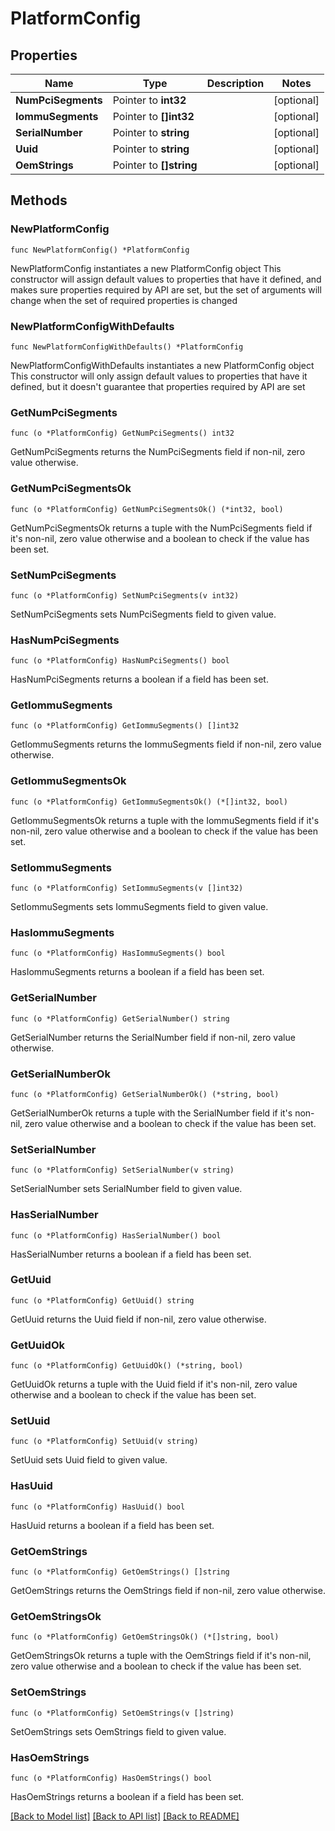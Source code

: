 # PlatformConfig

## Properties

Name | Type | Description | Notes
------------ | ------------- | ------------- | -------------
**NumPciSegments** | Pointer to **int32** |  | [optional] 
**IommuSegments** | Pointer to **[]int32** |  | [optional] 
**SerialNumber** | Pointer to **string** |  | [optional] 
**Uuid** | Pointer to **string** |  | [optional] 
**OemStrings** | Pointer to **[]string** |  | [optional] 

## Methods

### NewPlatformConfig

`func NewPlatformConfig() *PlatformConfig`

NewPlatformConfig instantiates a new PlatformConfig object
This constructor will assign default values to properties that have it defined,
and makes sure properties required by API are set, but the set of arguments
will change when the set of required properties is changed

### NewPlatformConfigWithDefaults

`func NewPlatformConfigWithDefaults() *PlatformConfig`

NewPlatformConfigWithDefaults instantiates a new PlatformConfig object
This constructor will only assign default values to properties that have it defined,
but it doesn't guarantee that properties required by API are set

### GetNumPciSegments

`func (o *PlatformConfig) GetNumPciSegments() int32`

GetNumPciSegments returns the NumPciSegments field if non-nil, zero value otherwise.

### GetNumPciSegmentsOk

`func (o *PlatformConfig) GetNumPciSegmentsOk() (*int32, bool)`

GetNumPciSegmentsOk returns a tuple with the NumPciSegments field if it's non-nil, zero value otherwise
and a boolean to check if the value has been set.

### SetNumPciSegments

`func (o *PlatformConfig) SetNumPciSegments(v int32)`

SetNumPciSegments sets NumPciSegments field to given value.

### HasNumPciSegments

`func (o *PlatformConfig) HasNumPciSegments() bool`

HasNumPciSegments returns a boolean if a field has been set.

### GetIommuSegments

`func (o *PlatformConfig) GetIommuSegments() []int32`

GetIommuSegments returns the IommuSegments field if non-nil, zero value otherwise.

### GetIommuSegmentsOk

`func (o *PlatformConfig) GetIommuSegmentsOk() (*[]int32, bool)`

GetIommuSegmentsOk returns a tuple with the IommuSegments field if it's non-nil, zero value otherwise
and a boolean to check if the value has been set.

### SetIommuSegments

`func (o *PlatformConfig) SetIommuSegments(v []int32)`

SetIommuSegments sets IommuSegments field to given value.

### HasIommuSegments

`func (o *PlatformConfig) HasIommuSegments() bool`

HasIommuSegments returns a boolean if a field has been set.

### GetSerialNumber

`func (o *PlatformConfig) GetSerialNumber() string`

GetSerialNumber returns the SerialNumber field if non-nil, zero value otherwise.

### GetSerialNumberOk

`func (o *PlatformConfig) GetSerialNumberOk() (*string, bool)`

GetSerialNumberOk returns a tuple with the SerialNumber field if it's non-nil, zero value otherwise
and a boolean to check if the value has been set.

### SetSerialNumber

`func (o *PlatformConfig) SetSerialNumber(v string)`

SetSerialNumber sets SerialNumber field to given value.

### HasSerialNumber

`func (o *PlatformConfig) HasSerialNumber() bool`

HasSerialNumber returns a boolean if a field has been set.

### GetUuid

`func (o *PlatformConfig) GetUuid() string`

GetUuid returns the Uuid field if non-nil, zero value otherwise.

### GetUuidOk

`func (o *PlatformConfig) GetUuidOk() (*string, bool)`

GetUuidOk returns a tuple with the Uuid field if it's non-nil, zero value otherwise
and a boolean to check if the value has been set.

### SetUuid

`func (o *PlatformConfig) SetUuid(v string)`

SetUuid sets Uuid field to given value.

### HasUuid

`func (o *PlatformConfig) HasUuid() bool`

HasUuid returns a boolean if a field has been set.

### GetOemStrings

`func (o *PlatformConfig) GetOemStrings() []string`

GetOemStrings returns the OemStrings field if non-nil, zero value otherwise.

### GetOemStringsOk

`func (o *PlatformConfig) GetOemStringsOk() (*[]string, bool)`

GetOemStringsOk returns a tuple with the OemStrings field if it's non-nil, zero value otherwise
and a boolean to check if the value has been set.

### SetOemStrings

`func (o *PlatformConfig) SetOemStrings(v []string)`

SetOemStrings sets OemStrings field to given value.

### HasOemStrings

`func (o *PlatformConfig) HasOemStrings() bool`

HasOemStrings returns a boolean if a field has been set.


[[Back to Model list]](../README.md#documentation-for-models) [[Back to API list]](../README.md#documentation-for-api-endpoints) [[Back to README]](../README.md)


